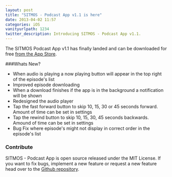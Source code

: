 ```yaml
---
layout: post
title: "SITMOS - Podcast App v1.1 is here"
date: 2013-04-02 11:57
categories: iOS
vanityurlpath: 1234
twitter_description: Introducing SITMOS - Podcast App v1.1.
---
```


The SITMOS Podcast App v1.1 has finally landed and can be downloaded for free [from the App Store](https://itunes.apple.com/gb/app/sitmos-podcast-app/id567269025?mt=8).

###Whats New?

- When audio is playing a now playing button will appear in the top right of the episode's list
- Improved episode downloading
- When a download finishes if the app is in the background a notification will be shown
- Redesigned the audio player
- Tap the fast forward button to skip 10, 15, 30 or 45 seconds forward. Amount of time can be set in settings
- Tap the rewind button to skip 10, 15, 30, 45 seconds backwards. Amound of time can be set in settings
- Bug Fix where episode's might not display in correct order in the episode's list

### Contribute

SITMOS - Podcast App is open source released under the MIT License. If you want to fix bugs, implement a new feature or request a new feature head over to the [Github repository](https://github.com/tomdiggle/sitmos).